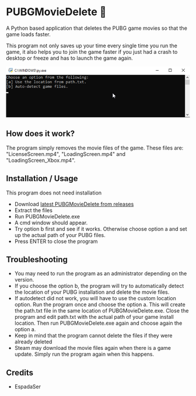 # PUBGMovieDelete 🎥

A Python based application that deletes the PUBG game movies so that the game loads faster.

This program not only saves up your time every single time you run the game, it also helps you to join the game faster if you just had a crash to desktop or freeze and has to launch the game again. 

![Demo](https://github.com/EspadaSer/PUBGMovieDelete/blob/master/Media/cmd3.gif)

## How does it work?

The program simply removes the movie files of the game. These files are: "LicenseScreen.mp4", "LoadingScreen.mp4" and "LoadingScreen_Xbox.mp4".

## Installation / Usage

This program does not need installation

- Download [latest PUBGMovieDelete from releases](https://github.com/EspadaSer/PUBGMovieDelete/releases)
- Extract the files
- Run PUBGMovieDelete.exe
- A cmd window should appear.
- Try option b first and see if it works. Otherwise choose option a and set up the actual path of your PUBG files.
- Press ENTER to close the program

## Troubleshooting

- You may need to run the program as an administrator depending on the version.
- If you choose the option b, the program will try to automatically detect the location of your PUBG installation and delete the movie files. 
- If autodetect did not work, you will have to use the custom location option. Run the program once and choose the option a. This will create the path.txt file in the same location of PUBGMovieDelete.exe. Close the program and edit path.txt with the actual path of your game install location. Then run PUBGMovieDelete.exe again and choose again the option a.  
- Keep in mind that the program cannot delete the files if they were already deleted
- Steam may download the movie files again when there is a game update. Simply run the program again when this happens.

## Credits

- EspadaSer